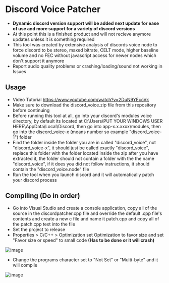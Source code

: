 # Discord Voice Patcher
- **Dynamic discord version support will be added next update for ease of use and more support for a variety of discord versions**
- At this point this is a finished product and will not recieve anymore updates unless it is something required
- This tool was created by extensive analysis of discords voice node to force discord to be stereo, maxed bitrate, CELT mode, higher baseline volume and no FEC without javascript access for newer nodes which don't support it anymore
- Report audio quality problems or crashing/loading/sound not working in Issues

## Usage
- Video Tutorial https://www.youtube.com/watch?v=2DuN9YEccVk
- Make sure to download the discord_voice.zip file from this repository before continuing
- Before running this tool at all, go into your discord's modules voice directory, by default its located at C:\Users\PUT YOUR WINDOWS USER HERE\AppData\Local\Discord, then go into app-x.x.xxxx\modules, then go into the discord_voice-x (means number so example "discord_voice-1") folder
- Find the folder inside the folder you are in called "discord_voice", not "discord_voice-x", it should just be called exactly "discord_voice", replace this folder with the folder located inside the zip after you have extracted it, the folder should not contain a folder with the the name "discord_voice", if it does you did not follow instructions, it should contain the "discord_voice.node" file
- Run the tool when you launch discord and it will automatically patch your discord process

## Compiling (Do in order)
- Go into Visual Studio and create a console application, copy all of the source in the discordpatcher.cpp file and override the default .cpp file's contents and create a new c file and name it patch.cpp and copy all of the patch.cpp text into the file
- Set the project to release
- Properties > C/C++ > Optimization set Optimization to favor size and set "Favor size or speed" to small code **(Has to be done or it will crash)**

![image](https://github.com/user-attachments/assets/4a1df9bc-46d6-4b88-a8b9-69bd38bb09da)
- Change the programs character set to "Not Set" or "Multi-byte" and it will compile

![image](https://github.com/user-attachments/assets/cb442aa5-2e08-42e5-83ae-7de702b01005)
